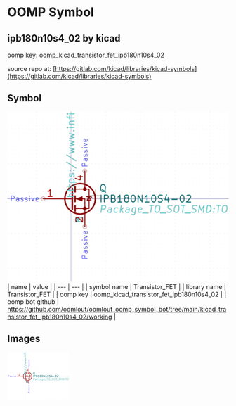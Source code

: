 # OOMP Symbol  
## ipb180n10s4_02  by kicad  
  
oomp key: oomp_kicad_transistor_fet_ipb180n10s4_02  
  
source repo at: [https://gitlab.com/kicad/libraries/kicad-symbols](https://gitlab.com/kicad/libraries/kicad-symbols)  
## Symbol  
  
[![working.png](working_600.png)](working.png)  
| name | value | 
| --- | --- | 
| symbol name | Transistor_FET | 
| library name | Transistor_FET | 
| oomp key | oomp_kicad_transistor_fet_ipb180n10s4_02 | 
| oomp bot github | https://github.com/oomlout/oomlout_oomp_symbol_bot/tree/main/kicad_transistor_fet_ipb180n10s4_02/working | 
## Images  
  
[![working.png](working_140.png)](working.png)  
